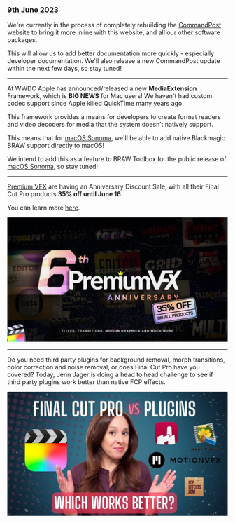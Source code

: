 ### [9th June 2023](/news/20230609)

We're currently in the process of completely rebuilding the [CommandPost](https://commandpost.io) website to bring it more inline with this website, and all our other software packages.

This will allow us to add better documentation more quickly - especially developer documentation. We'll also release a new CommandPost update within the next few days, so stay tuned!

---

At WWDC Apple has announced/released a new **MediaExtension** Framework, which is **BIG NEWS** for Mac users! We haven't had custom codec support since Apple killed QuickTime many years ago.

This framework provides a means for developers to create format readers and video decoders for media that the system doesn’t natively support.

This means that for [macOS Sonoma](https://www.apple.com/macos/sonoma-preview/), we'll be able to add native Blackmagic BRAW support directly to macOS!

We intend to add this as a feature to BRAW Toolbox for the public release of [macOS Sonoma](https://www.apple.com/macos/sonoma-preview/), so stay tuned!

---

[Premium VFX](https://twitter.com/PremiumVFX) are having an Anniversary Discount Sale, with all their Final Cut Pro products **35% off until June 16**.

You can learn more [here](https://fxfactory.com/products/premiumvfx/).

[![](/static/premiumvfx-35-off.jpg)](https://www.youtube.com/watch?v=na04yfrHFDI)

---

Do you need third party plugins for background removal, morph transitions, color correction and noise removal, or does Final Cut Pro have you covered? Today, Jenn Jager is doing a head to head challenge to see if third party plugins work better than native FCP effects.

[![](/static/fcpx-vs-third-parties.jpg)](https://www.youtube.com/watch?v=pDA1M1wBK8s)